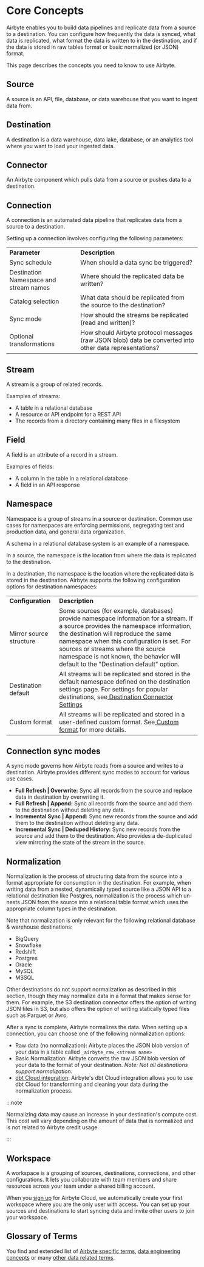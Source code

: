 # Core Concepts

Airbyte enables you to build data pipelines and replicate data from a source to a destination. You can configure how frequently the data is synced, what data is replicated, what format the data is written to in the destination, and if the data is stored in raw tables format or basic normalized (or JSON) format. 

This page describes the concepts you need to know to use Airbyte.

## Source 

A source is an API, file, database, or data warehouse that you want to ingest data from. 

## Destination

A destination is a data warehouse, data lake, database, or an analytics tool where you want to load your ingested data.

## Connector

An Airbyte component which pulls data from a source or pushes data to a destination.

## Connection

A connection is an automated data pipeline that replicates data from a source to a destination. 

Setting up a connection involves configuring the following parameters:

<table>
  <tr>
   <td><strong>Parameter</strong>
   </td>
   <td><strong>Description</strong>
   </td>
  </tr>
  <tr>
   <td>Sync schedule
   </td>
   <td>When should a data sync be triggered?
   </td>
  </tr>
  <tr>
   <td>Destination Namespace and stream names
   </td>
   <td>Where should the replicated data be written? 
   </td>
  </tr>
  <tr>
   <td>Catalog selection
   </td>
   <td>What data should be replicated from the source to the destination?
   </td>
  </tr>
  <tr>
   <td>Sync mode
   </td>
   <td>How should the streams be replicated (read and written)?
   </td>
  </tr>
  <tr>
   <td>Optional transformations
   </td>
   <td>How should Airbyte protocol messages (raw JSON blob) data be converted into other data representations?
   </td>
  </tr>
</table>

## Stream

A stream is a group of related records. 

Examples of streams:

* A table in a relational database 
* A resource or API endpoint for a REST API 
* The records from a directory containing many files in a filesystem

## Field

A field is an attribute of a record in a stream. 

Examples of fields: 

* A column in the table in a relational database 
* A field in an API response

## Namespace

Namespace is a group of streams in a source or destination. Common use cases for namespaces are enforcing permissions, segregating test and production data, and general data organization.

A schema in a relational database system is an example of a namespace. 

In a source, the namespace is the location from where the data is replicated to the destination.

In a destination, the namespace is the location where the replicated data is stored in the destination. Airbyte supports the following configuration options for destination namespaces:

<table>
  <tr>
   <td><strong>Configuration</strong>
   </td>
   <td><strong>Description</strong>
   </td>
  </tr>
  <tr>
   <td>Mirror source structure
   </td>
   <td>Some sources (for example, databases) provide namespace information for a stream. If a source provides the namespace information, the destination will reproduce the same namespace when this configuration is set. For sources or streams where the source namespace is not known, the behavior will default to the "Destination default" option.
   </td>
  </tr>
  <tr>
   <td>Destination default
   </td>
   <td>All streams will be replicated and stored in the default namespace defined on the destination settings page. For settings for popular destinations, see<a href="https://docs.airbyte.com/understanding-airbyte/namespaces#destination-connector-settings"> ​​Destination Connector Settings</a>
   </td>
  </tr>
  <tr>
   <td>Custom format
   </td>
   <td>All streams will be replicated and stored in a user-defined custom format. See<a href="https://docs.airbyte.com/understanding-airbyte/namespaces#custom-format"> Custom format</a> for more details.
   </td>
  </tr>
</table>

## Connection sync modes

A sync mode governs how Airbyte reads from a source and writes to a destination. Airbyte provides different sync modes to account for various use cases.

* **Full Refresh | Overwrite:** Sync all records from the source and replace data in destination by overwriting it.
* **Full Refresh | Append:** Sync all records from the source and add them to the destination without deleting any data.
* **Incremental Sync | Append:** Sync new records from the source and add them to the destination without deleting any data.
* **Incremental Sync | Deduped History:** Sync new records from the source and add them to the destination. Also provides a de-duplicated view mirroring the state of the stream in the source.

## Normalization

Normalization is the process of structuring data from the source into a format appropriate for consumption in the destination. For example, when writing data from a nested, dynamically typed source like a JSON API to a relational destination like Postgres, normalization is the process which un-nests JSON from the source into a relational table format which uses the appropriate column types in the destination.

Note that normalization is only relevant for the following relational database & warehouse destinations: 

* BigQuery
* Snowflake
* Redshift
* Postgres
* Oracle
* MySQL
* MSSQL

Other destinations do not support normalization as described in this section, though they may normalize data in a format that makes sense for them. For example, the S3 destination connector offers the option of writing JSON files in S3, but also offers the option of writing statically typed files such as Parquet or Avro. 

After a sync is complete, Airbyte normalizes the data. When setting up a connection, you can choose one of the following normalization options:

* Raw data (no normalization): Airbyte places the JSON blob version of your data in a table called `_airbyte_raw_<stream name>`
* Basic Normalization: Airbyte converts the raw JSON blob version of your data to the format of your destination. *Note: Not all destinations support normalization.*
* [dbt Cloud integration](https://docs.airbyte.com/cloud/dbt-cloud-integration): Airbyte's dbt Cloud integration allows you to use dbt Cloud for transforming and cleaning your data during the normalization process.

:::note

Normalizing data may cause an increase in your destination's compute cost. This cost will vary depending on the amount of data that is normalized and is not related to Airbyte credit usage.

:::

## Workspace

A workspace is a grouping of sources, destinations, connections, and other configurations. It lets you collaborate with team members and share resources across your team under a shared billing account. 

When you [sign up](http://cloud.airbyte.io/signup) for Airbyte Cloud, we automatically create your first workspace where you are the only user with access. You can set up your sources and destinations to start syncing data and invite other users to join your workspace.

## Glossary of Terms

You find and extended list of [Airbyte specific terms](https://glossary.airbyte.com/term/airbyte-glossary-of-terms/), [data engineering concepts](https://glossary.airbyte.com/term/data-engineering-concepts) or many [other data related terms](https://glossary.airbyte.com/).


